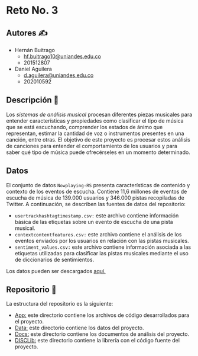 # Reto No. 3

## Autores :writing_hand:
* Hernán Buitrago
    * hf.buitrago10@uniandes.edu.co
    * 201512807
 * Daniel Aguilera
    * d.aguilera@uniandes.edu.co
    * 202010592

## Descripción :page_facing_up:
Los *sistemas de análisis musical* procesan diferentes piezas musicales para entender características y propiedades como clasificar el tipo de música que se está escuchando, comprender los estados de ánimo que representan, estimar la cantidad de voz o instrumentos presentes en una canción, entre otras. El objetivo de este proyecto es procesar estos análisis de canciones para entender el comportamiento de los usuarios y para saber qué tipo de música puede ofrecérseles en un momento determinado.

## Datos 
El conjunto de datos ```Nowplaying-RS``` presenta características de contenido y contexto de los eventos de escucha. Contiene 11,6 millones de eventos de escucha de música de 139.000 usuarios y 346.000 pistas recopiladas de Twitter. A continuación, se describen las fuentes de datos del repositorio:

* ```usertrackhashtagtimestamp.csv:``` este archivo contiene información básica de las etiquetas sobre un evento de escucha de una pista musical.
* ```contextcontentfeatures.csv:``` este archivo contiene el análisis de los eventos enviados por los usuarios en relación con las pistas musicales.
* ```sentiment_values.csv:``` este archivo contiene información asociada a las etiquetas utilizadas para clasificar las pistas musicales mediante el uso de diccionarios de sentimientos.

Los datos pueden ser descargados [aquí.](https://www.kaggle.com/chelseapower/nowplayingrs)

## Repositorio :file_folder:
La estructura del repositorio es la siguiente:
* [App:](https://github.com/EDA2021-1-SEC04-G10/Reto3-G10/tree/master/App) este directorio contiene los archivos de código desarrollados para el proyecto.
* [Data:](https://github.com/EDA2021-1-SEC04-G10/Reto3-G10/tree/master/Data) este directorio contiene los datos del proyecto.
* [Docs:](https://github.com/EDA2021-1-SEC04-G10/Reto3-G10/tree/master/Docs) este directorio contiene los documentos de análisis del proyecto.
* [DISCLib:](https://github.com/EDA2021-1-SEC04-G10/Reto3-G10/tree/master/DISClib) este directorio contiene la librería con el código fuente del proyecto.
